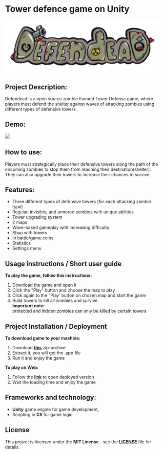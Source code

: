 # Tower defence game on Unity
<p style="text-align: center;">
  	<img src="Screenshoots/logo.png ">
</p>

## Project Description: 
Defendead is a open source zombie themed Tower Defense game, where players must defend the shelter against waves of attacking zombies using different types of defensive towers. 

## Demo: 
<img src="Screenshoots/demo_upd.gif">

## How to use: 
Players must strategically place their defensive towers along the path of the oncoming zombies to stop them from reaching their destination(shelter). They can also upgrade their towers to increase their chances to survive.

## Features: 
- Three different types of defensive towers (for each attacking zombie type)
- Regular, invisible, and armored zombies with unique abilities 
- Tower upgrading system
- 2 maps
- Wave-based gameplay with increasing difficulty
- Shop with towers
- In battle/game coins
- Statistics
- Settings menu 

## Usage instructions / Short user guide
**To play the game, follow this instructions:**
1) Download the game and open it
2) Click the "Play" button and choose the map to play
3) Click again to the "Play' button on chosen map and start the game
4) Build towers to kill all zombies and survive     
**Important note:**  
protected and hidden zombies can only be killed by certain towers


## Project Installation / Deployment

**To download game to your mashine:**
1) Download **[this](MVP2.app.zip)** zip-archive
2) Extract it, you will get the .app file
3) Run it and enjoy the game 

**To play on Web:**
1) Follow the **[link](https://slant14.itch.io/tower-defense)** to open deployed version
2) Wait the loading time and enjoy the game

## Frameworks and technology:
 - **Unity** game engine for game development, 
 - Scripting in **C#** for game logic

## License
This project is licensed under the **MIT License** - see the **[LICENSE](LICENSE)** file for details.